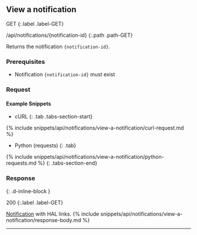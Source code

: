 ## View a notification

GET
{:.label .label-GET}

/api/notifications/{notification-id}
{:.path .path-GET}

Returns the notification `{notification-id}`.

### Prerequisites
- Notification `{notification-id}` must exist

### Request
#### Example Snippets
- cURL
{: .tab .tabs-section-start}

{% include snippets/api/notifications/view-a-notification/curl-request.md %}

- Python (requests)
{: .tab}

{% include snippets/api/notifications/view-a-notification/python-requests.md %}
{: .tabs-section-end}

### Response
{: .d-inline-block }

200
{:.label .label-GET}

[Notification](#notification) with HAL links.
{% include snippets/api/notifications/view-a-notification/response-body.md %}

---
